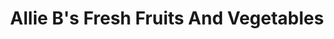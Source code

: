 ---
title: "Allie B's Fresh Fruits And Vegetables"
url: /albany/allie-bs-fresh-fruits-and-vegetables/
shop: greengrocer
---